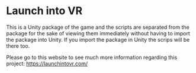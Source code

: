 # Launch into VR
This is a Unity package of the game and the scripts are separated from the package for the sake of viewing them immediately without having to import the package into Unity. If you import the package in Unity the scrips will be there too.

Please go to this website to see much more information regarding this project: https://launchintovr.com/

